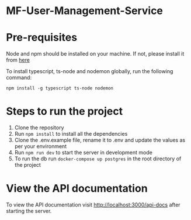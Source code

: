 # MF-User-Management-Service

# Pre-requisites

Node and npm should be installed on your machine. If not, please install it from [here](https://nodejs.org/en/download/)

To install typescript, ts-node and nodemon globally, run the following command:

```
npm install -g typescript ts-node nodemon
```

# Steps to run the project

1. Clone the repository
2. Run `npm install` to install all the dependencies
3. Clone the .env.example file, rename it to .env and update the values as per your environment
4. Run `npm run dev` to start the server in development mode
5. To run the db run `docker-compose up postgres` in the root directory of the project

# View the API documentation

To view the API documentation visit [http://localhost:3000/api-docs](http://localhost:3000/api-docs) after starting the
server.